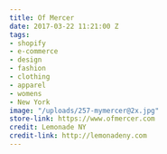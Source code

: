 ```yaml
---
title: Of Mercer
date: 2017-03-22 11:21:00 Z
tags:
- shopify
- e-commerce
- design
- fashion
- clothing
- apparel
- womens
- New York
image: "/uploads/257-mymercer@2x.jpg"
store-link: https://www.ofmercer.com
credit: Lemonade NY
credit-link: http://lemonadeny.com
---
```



